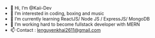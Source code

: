 - 👋 Hi, I’m @Kaii-Dev
- 👀 I’m interested in coding, boxing and music
- 🌱 I’m currently learning ReactJS/ Node JS / ExpressJS/ MongoDB
- 💞️ I’m working hard to become fullstack developer with MERN
- 📫 Contact : lenguyenkhai2611@gmail.com

<!---
Kaii-Dev/Kaii-Dev is a ✨ special ✨ repository because its `README.md` (this file) appears on your GitHub profile.
You can click the Preview link to take a look at your changes.
--->
